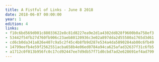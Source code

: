 ```yaml
---
title: A Fistful of Links - June 8 2018
date: 2018-06-07 00:00:00
year: 1
edition: 4
links:
- f10c6bd569d001c88033622e8c81d8227ea9e2d1a4302dd828f9600b0a758ef3
- 53442f54fb27d760fb906c23aeb80120936c3e02a897dda2d55580a1765d3d61
- cd6cb0da341a826e407c9a5c2f45c4b8fb9d287e534a4da5890284ab00c6fb49
- 14799eefb4e59f2562551acba658b4e06ed0784a94ca625afad32637f31c6fb5
- a1712c0f013b956fc0c17cd92447ee7d9db57f71d0cbd7ad2e628691ef4ad799
---
```

